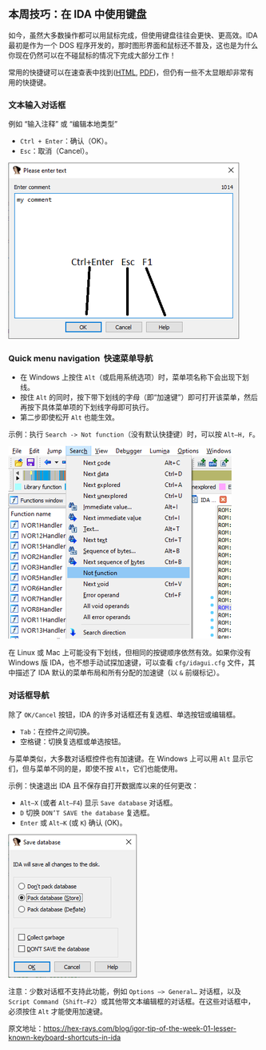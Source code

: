 ## 本周技巧：在 IDA 中使用键盘

如今，虽然大多数操作都可以用鼠标完成，但使用键盘往往会更快、更高效。IDA 最初是作为一个 DOS 程序开发的，那时图形界面和鼠标还不普及，这也是为什么你现在仍然可以在不碰鼠标的情况下完成大部分工作！

常用的快捷键可以在速查表中找到([HTML](https://www.hex-rays.com/wp-content/static/products/ida/idapro_cheatsheet.html), [PDF](https://www.hex-rays.com/wp-content/static/products/ida/support/freefiles/IDA_Pro_Shortcuts.pdf))，但仍有一些不太显眼却非常有用的快捷键。

### 文本输入对话框

例如 “输入注释” 或 “编辑本地类型”

- `Ctrl + Enter`：确认（OK）。
- `Esc`：取消（Cancel）。

![use ctrl-enter](assets/2020/07/dlg_textedit.png)

### Quick menu navigation  快速菜单导航

- 在 Windows 上按住 `Alt`（或启用系统选项）时，菜单项名称下会出现下划线。
- 按住 `Alt` 的同时，按下带下划线的字母（即“加速键”）即可打开该菜单，然后再按下具体菜单项的下划线字母即可执行。
- 第二步即使松开 `Alt` 也能生效。

示例：执行 `Search -> Not function`（没有默认快捷键）时，可以按 `Alt–H, F`。

![IDA menu with underlined accelerator keys](assets/2020/07/menu_accel.png)

在 Linux 或 Mac 上可能没有下划线，但相同的按键顺序依然有效。如果你没有 Windows 版 IDA，也不想手动试探加速键，可以查看 `cfg/idagui.cfg` 文件，其中描述了 IDA 默认的菜单布局和所有分配的加速键（以 `&` 前缀标记）。

### 对话框导航

除了 `OK/Cancel` 按钮，IDA 的许多对话框还有复选框、单选按钮或编辑框。

- `Tab`：在控件之间切换。
- 空格键：切换复选框或单选按钮。

与菜单类似，大多数对话框控件也有加速键。在 Windows 上可以用 `Alt` 显示它们，但与菜单不同的是，即使不按 `Alt`，它们也能使用。

示例：快速退出 IDA 且不保存自打开数据库以来的任何更改：

- `Alt–X` (或者 `Alt–F4`) 显示 `Save database` 对话框。
- `D` 切换 `DON’T SAVE the database` 复选框。
- `Enter` 或 `Alt–K` (或 `K`) 确认 (OK)。

![dialog exit](assets/2020/07/dlg_exit.png)

注意：少数对话框不支持此功能，例如 `Options –> General…` 对话框，以及 `Script Command`（`Shift–F2`）或其他带文本编辑框的对话框。在这些对话框中，必须按住 `Alt` 才能使用加速键。

原文地址：https://hex-rays.com/blog/igor-tip-of-the-week-01-lesser-known-keyboard-shortcuts-in-ida
